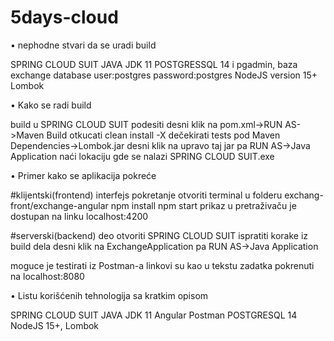 # 5days-cloud
• nephodne stvari da se uradi build

SPRING CLOUD SUIT
JAVA JDK 11
POSTGRESSQL 14 i pgadmin, baza exchange database user:postgres password:postgres
NodeJS version 15+
Lombok

• Kako se radi build

build u SPRING CLOUD SUIT podesiti desni klik na pom.xml->RUN AS->Maven Build
otkucati clean install -X
dečekirati tests
pod Maven Dependencies->Lombok.jar
desni klik na upravo taj jar pa RUN AS->Java Application
naći lokaciju gde se nalazi SPRING CLOUD SUIT.exe

• Primer kako se aplikacija pokreće

#klijentski(frontend) interfejs pokretanje
otvoriti terminal u folderu exchang-front/exchange-angular
npm install
npm start
prikaz u pretraživaču je dostupan na linku localhost:4200

#serverski(backend) deo
otvoriti SPRING CLOUD SUIT
ispratiti korake iz build dela
desni klik na ExchangeApplication pa RUN AS->Java Application

moguce je testirati iz Postman-a
linkovi su kao u tekstu zadatka pokrenuti na localhost:8080

• Listu korišćenih tehnologija sa kratkim opisom 

SPRING CLOUD SUIT
JAVA JDK 11
Angular
Postman
POSTGRESQL 14
NodeJS 15+, 
Lombok

